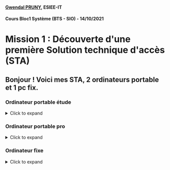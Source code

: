 #### [Gwendal PRUNY](mailto:gwendal.pruny@gmail.com), ESIEE-IT
#### Cours Bloc1 Système (BTS - SIO) - 14/10/2021

# Mission 1 : Découverte d'une première Solution technique d'accès (STA)


## Bonjour ! Voici mes STA, 2 ordinateurs portable et 1 pc fix.

### Ordinateur portable étude 

<details><summary>Click to expand</summary>


**MARQUE :** 

ASUS ZENBOOK DUO

**COMPOSANTS :**
- PROCESSEUR : I7 11 génération
- CARTE GRAPHIQUE : Intel Iris X
- RAM : 32 Go 
- 1 To SSD
- 2 Ecran tactile

**CONNECTIQUES :**
- 1 DCIN
- 2 USB
- 1 HDMI
- 1 Type C
- 1 Jack
- Carte SD

**OS :**
Ubuntu 20.04.3 LTS

**SOFTWARE :**
- draw.io
- LibreOffice Suite
- Slack
- Discord
- Spootify
- VSCode
- Brave
- Dbeaver
- Git Kraken

**POSSIBILITER D'EVOLUTION :**
- MATERIEL : 
    - [x] 32 -> 64 Go
- LOGICIELLE : 
    - [x] Ubuntu forever

**INFO SUPPLEMENTAIRE :**
- ANTI APPLE
- LOVE LINUX

</details>



### Ordinateur portable pro

<details><summary>Click to expand</summary>


**MARQUE :** DELL XPS 15

**COMPOSANTS :**
- PROCESSEUR : Intel Core i7-10885H
- CARTE GRAPHIQUE : NVIDIA GeForce GTX 1650 Ti
- RAM : 32 Go 
- 2 To HDD
- 256 Go SSD

**CONNECTIQUES :**
- 3 Type C
- 1 Jack
- Carte SD

**OS :**
Ubuntu 20.04.3 LTS

**SOFTWARE :**
- draw.io
- LibreOffice Suite
- Slack
- Discord
- Spootify
- VSCode
- Brave
- Dbeaver
- Git Kraken


**POSSIBILITER D'EVOLUTION :**
- MATERIEL :
    - [x] 32 -> 64 Go
- LOGICIELLE :
    - [x] Ubuntu forever

**INFO SUPPLEMENTAIRE :**
- AUCUN USB
- CHARGE TYPE C

</details>


### Ordinateur fixe

<details><summary>Click to expand</summary>


**MARQUE :**  Marque confondu / Pc montée et composant choisi par mes soins =)

**COMPOSANTS :**
- PROCESSEUR : Intel Core ryzen 5 10700x
- CARTE GRAPHIQUE : NVIDIA GeForce RTX 2080
- RAM : 32 Go 3200 Mghz
- 3 To HDD
- 1 To SSD
- 256 Go NVME
- Carte Wifi 



**CONNECTIQUES :**
- 1 Type C
- 3 Jack
- Sd card reader
- 4 usb + hub 6 USB
- 1 hdmi
- 1 dp
- 1 vga


**OS :**
Windows 11

**SOFTWARE INSTALLES :**
- LibreOffice Suite
- Slack
- Discord
- Spotify
- VSCode
- Brave
- Dbeaver
- Adobe Suite
- InteliJ
- Git Desktop
- Netflix
- ...A lot more not rly interesting


**POSSIBILITER D'EVOLUTION :**
- MATERIEL :
    - [x] 32 -> 64 Go
- LOGICIELLE :
    - [x] Already last Windows ver

**INFO SUPPLEMENTAIRE :**
- Seulement sur windows pour les jeux et app .exe non disponible sur Linux
- 2 screen ( 1 paysage / 1 portrait = plus simple pour devs )


</details>




